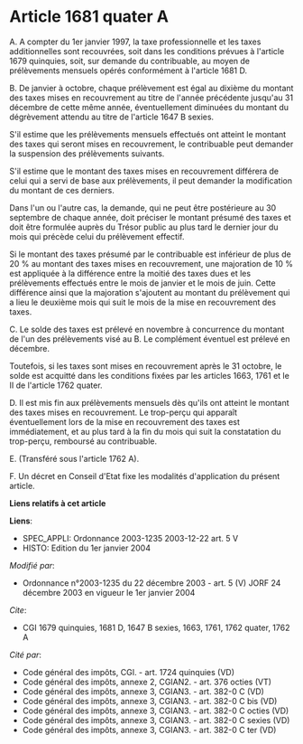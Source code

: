 # Article 1681 quater A

A. A compter du 1er janvier 1997, la taxe professionnelle et les taxes additionnelles sont recouvrées, soit dans les
conditions prévues à l'article 1679 quinquies, soit, sur demande du contribuable, au moyen de prélèvements mensuels opérés
conformément à l'article 1681 D.

B. De janvier à octobre, chaque prélèvement est égal au dixième du montant des taxes mises en recouvrement au titre de
l'année précédente jusqu'au 31 décembre de cette même année, éventuellement diminuées du montant du dégrèvement attendu au
titre de l'article 1647 B sexies.

S'il estime que les prélèvements mensuels effectués ont atteint le montant des taxes qui seront mises en recouvrement, le
contribuable peut demander la suspension des prélèvements suivants.

S'il estime que le montant des taxes mises en recouvrement différera de celui qui a servi de base aux prélèvements, il peut
demander la modification du montant de ces derniers.

Dans l'un ou l'autre cas, la demande, qui ne peut être postérieure au 30 septembre de chaque année, doit préciser le montant
présumé des taxes et doit être formulée auprès du Trésor public au plus tard le dernier jour du mois qui précède celui du
prélèvement effectif.

Si le montant des taxes présumé par le contribuable est inférieur de plus de 20 % au montant des taxes mises en recouvrement,
une majoration de 10 % est appliquée à la différence entre la moitié des taxes dues et les prélèvements effectués entre le
mois de janvier et le mois de juin. Cette différence ainsi que la majoration s'ajoutent au montant du prélèvement qui a lieu
le deuxième mois qui suit le mois de la mise en recouvrement des taxes.

C. Le solde des taxes est prélevé en novembre à concurrence du montant de l'un des prélèvements visé au B. Le complément
éventuel est prélevé en décembre.

Toutefois, si les taxes sont mises en recouvrement après le 31 octobre, le solde est acquitté dans les conditions fixées par
les articles 1663, 1761 et le II de l'article 1762 quater.

D. Il est mis fin aux prélèvements mensuels dès qu'ils ont atteint le montant des taxes mises en recouvrement. Le trop-perçu
qui apparaît éventuellement lors de la mise en recouvrement des taxes est immédiatement, et au plus tard à la fin du mois qui
suit la constatation du trop-perçu, remboursé au contribuable.

E. (Transféré sous l'article 1762 A).

F. Un décret en Conseil d'Etat fixe les modalités d'application du présent article.

**Liens relatifs à cet article**

**Liens**:

  - SPEC_APPLI: Ordonnance 2003-1235 2003-12-22 art. 5 V
  - HISTO: Edition du 1er janvier 2004

_Modifié par_:

  - Ordonnance n°2003-1235 du 22 décembre 2003 - art. 5 (V) JORF 24 décembre 2003 en vigueur le 1er janvier 2004

_Cite_:

  - CGI 1679 quinquies, 1681 D, 1647 B sexies, 1663, 1761, 1762 quater, 1762 A

_Cité par_:

  - Code général des impôts, CGI. - art. 1724 quinquies (VD)
  - Code général des impôts, annexe 2, CGIAN2. - art. 376 octies (VT)
  - Code général des impôts, annexe 3, CGIAN3. - art. 382-0 C (VD)
  - Code général des impôts, annexe 3, CGIAN3. - art. 382-0 C bis (VD)
  - Code général des impôts, annexe 3, CGIAN3. - art. 382-0 C octies (VD)
  - Code général des impôts, annexe 3, CGIAN3. - art. 382-0 C sexies (VD)
  - Code général des impôts, annexe 3, CGIAN3. - art. 382-0 C ter (VD)
